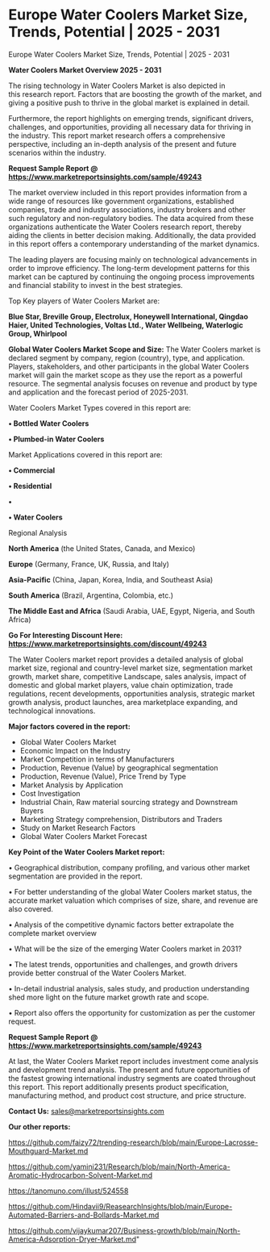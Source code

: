 # Europe Water Coolers Market Size, Trends, Potential | 2025 - 2031
Europe Water Coolers Market Size, Trends, Potential | 2025 - 2031

<Strong> Water Coolers Market Overview 2025 - 2031</strong>

The rising technology in Water Coolers Market is also depicted in this research report. Factors that are boosting the growth of the market, and giving a positive push to thrive in the global market is explained in detail.

Furthermore, the report highlights on emerging trends, significant drivers, challenges, and opportunities, providing all necessary data for thriving in the industry. This report market research offers a comprehensive perspective, including an in-depth analysis of the present and future scenarios within the industry.

<strong>Request Sample Report @ <a href=https://www.marketreportsinsights.com/sample/49243>https://www.marketreportsinsights.com/sample/49243</a></strong>

The market overview included in this report provides information from a wide range of resources like government organizations, established companies, trade and industry associations, industry brokers and other such regulatory and non-regulatory bodies. The data acquired from these organizations authenticate the Water Coolers research report, thereby aiding the clients in better decision making. Additionally, the data provided in this report offers a contemporary understanding of the market dynamics.

The leading players are focusing mainly on technological advancements in order to improve efficiency. The long-term development patterns for this market can be captured by continuing the ongoing process improvements and financial stability to invest in the best strategies.

Top Key players of Water Coolers Market are:

<strong>Blue Star, Breville Group, Electrolux, Honeywell International, Qingdao Haier, United Technologies, Voltas Ltd., Water Wellbeing, Waterlogic Group, Whirlpool</strong>

<strong><b>Global Water Coolers Market Scope and Size:</b></strong>
The Water Coolers market is declared segment by company, region (country), type, and application. Players, stakeholders, and other participants in the global Water Coolers market will gain the market scope as they use the report as a powerful resource. The segmental analysis focuses on revenue and product by type and application and the forecast period of 2025-2031.

Water Coolers Market Types covered in this report are:

<strong>•  Bottled Water Coolers

•  Plumbed-in Water Coolers</strong>

Market Applications covered in this report are:

<strong>•  Commercial

•  Residential

•  

•  Water Coolers</strong> 

Regional Analysis

<strong>North America</strong> (the United States, Canada, and Mexico)

<strong>Europe</strong> (Germany, France, UK, Russia, and Italy)

<strong>Asia-Pacific</strong> (China, Japan, Korea, India, and Southeast Asia)

<strong>South America</strong> (Brazil, Argentina, Colombia, etc.)

<strong>The Middle East and Africa</strong> (Saudi Arabia, UAE, Egypt, Nigeria, and South Africa)

<strong>Go For Interesting Discount Here: <a href=https://www.marketreportsinsights.com/discount/49243>https://www.marketreportsinsights.com/discount/49243</a></strong>

The Water Coolers market report provides a detailed analysis of global market size, regional and country-level market size, segmentation market growth, market share, competitive Landscape, sales analysis, impact of domestic and global market players, value chain optimization, trade regulations, recent developments, opportunities analysis, strategic market growth analysis, product launches, area marketplace expanding, and technological innovations.

<strong><b>Major factors covered in the report:</b></strong>
<ul>
  <li>Global Water Coolers Market </li>
  <li>Economic Impact on the Industry</li>
  <li>Market Competition in terms of Manufacturers</li>
  <li>Production, Revenue (Value) by geographical segmentation</li>
  <li>Production, Revenue (Value), Price Trend by Type</li>
  <li>Market Analysis by Application</li>
  <li>Cost Investigation</li>
  <li>Industrial Chain, Raw material sourcing strategy and Downstream Buyers</li>
  <li>Marketing Strategy comprehension, Distributors and Traders</li>
  <li>Study on Market Research Factors</li>
  <li>Global Water Coolers Market Forecast</li>
</ul>

<strong><b>Key Point of the Water Coolers Market report:</b></strong>

• Geographical distribution, company profiling, and various other market segmentation are provided in the report.

• For better understanding of the global Water Coolers market status, the accurate market valuation which comprises of size, share, and revenue are also covered.

• Analysis of the competitive dynamic factors better extrapolate the complete market overview

• What will be the size of the emerging Water Coolers market in 2031?

• The latest trends, opportunities and challenges, and growth drivers provide better construal of the Water Coolers Market.

• In-detail industrial analysis, sales study, and production understanding shed more light on the future market growth rate and scope.

• Report also offers the opportunity for customization as per the customer request.

<strong>Request Sample Report @ <a href=https://www.marketreportsinsights.com/sample/49243>https://www.marketreportsinsights.com/sample/49243</a></strong>

At last, the Water Coolers Market report includes investment come analysis and development trend analysis. The present and future opportunities of the fastest growing international industry segments are coated throughout this report. This report additionally presents product specification, manufacturing method, and product cost structure, and price structure.

<strong>Contact Us:</strong>
sales@marketreportsinsights.com

<strong>Our other reports:</strong>

<a href=https://github.com/faizy72/trending-research/blob/main/Europe-Lacrosse-Mouthguard-Market.md>https://github.com/faizy72/trending-research/blob/main/Europe-Lacrosse-Mouthguard-Market.md</a>

<a href=https://github.com/yamini231/Research/blob/main/North-America-Aromatic-Hydrocarbon-Solvent-Market.md>https://github.com/yamini231/Research/blob/main/North-America-Aromatic-Hydrocarbon-Solvent-Market.md</a>

<a href=https://tanomuno.com/illust/524558>https://tanomuno.com/illust/524558</a>

<a href=https://github.com/Hindavii9/ReasearchInsights/blob/main/Europe-Automated-Barriers-and-Bollards-Market.md>https://github.com/Hindavii9/ReasearchInsights/blob/main/Europe-Automated-Barriers-and-Bollards-Market.md</a>

<a href=https://github.com/vijaykumar207/Business-growth/blob/main/North-America-Adsorption-Dryer-Market.md>https://github.com/vijaykumar207/Business-growth/blob/main/North-America-Adsorption-Dryer-Market.md</a>"
